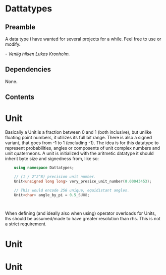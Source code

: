


# Dattatypes

## Preamble

A data type i have wanted for several projects for a while.
Feel free to use or modify.

*- Venlig hilsen Lukas Kronholm.*


## Dependencies
None.

## Contents

# Unit

Basically a Unit is a fraction between 0 and 1 (both inclusive), but unlike floating point numbers, it utilizes its full bit range.
There is also a signed variant, that goes from -1 to 1 (excluding -1).
The idea is for this datatype to represent probabilities, angles or composents of unit complex numbers and unit quaterneons.
A unit is initialized with the aritmetic datatype it should inherit byte size and signedness from, like so:
```C++
    using namespace Dattatypes;

    // (1 / 2^2^8) precision unit number.
    Unit<unsigned long long> very_presice_unit_number(0.00043453);

    // This would encode 256 unique, equidistant angles.
    Unit<char> angle_by_pi = 0.5_SU08;

    

```

When defining (and ideally also when using) operator overloads for Units, lhs should be assumed/made to have greater resolution than rhs. This is not a strict requirement.

# Unit


# Unit



